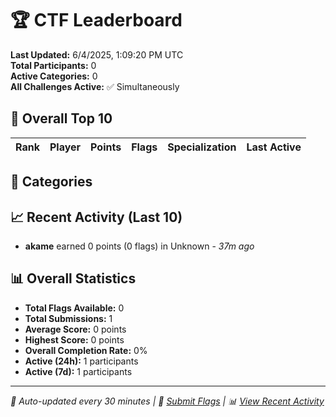 # 🏆 CTF Leaderboard

**Last Updated:** 6/4/2025, 1:09:20 PM UTC  
**Total Participants:** 0  
**Active Categories:** 0  
**All Challenges Active:** ✅ Simultaneously  

## 🥇 Overall Top 10

| Rank | Player | Points | Flags | Specialization | Last Active |
|------|--------|--------|-------|---------------|-------------|


## 🎯 Categories



## 📈 Recent Activity (Last 10)

- **akame** earned 0 points (0 flags) in Unknown - *37m ago*

## 📊 Overall Statistics

- **Total Flags Available:** 0
- **Total Submissions:** 1
- **Average Score:** 0 points
- **Highest Score:** 0 points
- **Overall Completion Rate:** 0%
- **Active (24h):** 1 participants
- **Active (7d):** 1 participants

---
*🤖 Auto-updated every 30 minutes | 🚩 [Submit Flags](https://github.com/MyCyberPlayground/my-cyber-playground-ctf/issues/new) | 📊 [View Recent Activity](recent-activity.md)*